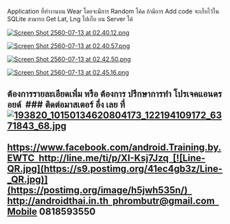 Application ที่ทำงานบน Wear โดยจะมีการ Random โค้ด
ถ้ามีการ Add code จะเก็บไว้ใน SQLite
สามารถ Get Lat, Lng ไปเก็บ บน Server ได้

[![Screen Shot 2560-07-13 at 02.40.12.png](https://s1.postimg.org/wcj2kw7vz/Screen_Shot_2560-07-13_at_02.40.12.png)](https://postimg.org/image/dk77hbbhn/)

[![Screen Shot 2560-07-13 at 02.40.57.png](https://s11.postimg.org/jb3cue0gz/Screen_Shot_2560-07-13_at_02.40.57.png)](https://postimg.org/image/dzog9oee7/)

[![Screen Shot 2560-07-13 at 02.42.50.png](https://s9.postimg.org/51cl3w727/Screen_Shot_2560-07-13_at_02.42.50.png)](https://postimg.org/image/dwdfeevuj/)

[![Screen Shot 2560-07-13 at 02.45.16.png](https://s12.postimg.org/l0i06tvgt/Screen_Shot_2560-07-13_at_02.45.16.png)](https://postimg.org/image/fcbpfxr49/)

## ต้องการรายละเอียดเพิ่ม หรือ ต้องการ ปรึกษาการทำ โปรเจคแอนดรอยด์  ### ติดต่อมาสเตอร์ อึ่ง เลย ที่  [![193820_10150134620804173_122194109172_6371843_68.jpg](https://s21.postimg.org/4i5tymwsn/193820_10150134620804173_122194109172_6371843_68.jpg)](https://postimg.org/image/4i5tymwsj/)  https://www.facebook.com/android.Training.by.EWTC  http://line.me/ti/p/XI-Ksj7Jzq  [![Line-QR.jpg](https://s9.postimg.org/41ec4gb3z/Line-_QR.jpg)](https://postimg.org/image/h5jwh535n/)  http://androidthai.in.th  phrombutr@gmail.com  Mobile 0818593550
